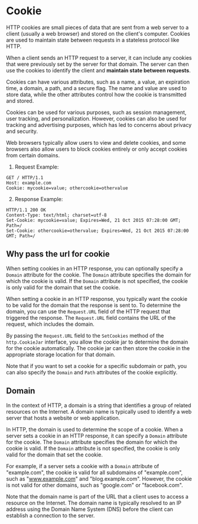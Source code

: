 # Cookie

HTTP cookies are small pieces of data that are sent from a web server to a client (usually a web browser) and stored on the client's computer.
Cookies are used to maintain state between requests in a stateless protocol like HTTP.

When a client sends an HTTP request to a server, it can include any cookies that were previously set by the server for that domain.
The server can then use the cookies to identify the client and **maintain state between requests**.

Cookies can have various attributes, such as a name, a value, an expiration time, a domain, a path, and a secure flag.
The name and value are used to store data, while the other attributes control how the cookie is transmitted and stored.

Cookies can be used for various purposes, such as session management, user tracking, and personalization.
However, cookies can also be used for tracking and advertising purposes, which has led to concerns about privacy and security.

Web browsers typically allow users to view and delete cookies, and some browsers also allow users to block cookies entirely or only accept cookies from certain domains.

1. Request Example:

```
GET / HTTP/1.1
Host: example.com
Cookie: mycookie=value; othercookie=othervalue
```

2. Response Example:

```
HTTP/1.1 200 OK
Content-Type: text/html; charset=utf-8
Set-Cookie: mycookie=value; Expires=Wed, 21 Oct 2015 07:28:00 GMT; Path=/
Set-Cookie: othercookie=othervalue; Expires=Wed, 21 Oct 2015 07:28:00 GMT; Path=/
````

## Why pass the url for cookie

When setting cookies in an HTTP response, you can optionally specify a `Domain` attribute for the cookie. The `Domain` attribute specifies the domain for which the cookie is valid. If the `Domain` attribute is not specified, the cookie is only valid for the domain that set the cookie.

When setting a cookie in an HTTP response, you typically want the cookie to be valid for the domain that the response is sent to. To determine the domain, you can use the `Request.URL` field of the HTTP request that triggered the response. The `Request.URL` field contains the URL of the request, which includes the domain.

By passing the `Request.URL` field to the `SetCookies` method of the `http.CookieJar` interface, you allow the cookie jar to determine the domain for the cookie automatically. The cookie jar can then store the cookie in the appropriate storage location for that domain.

Note that if you want to set a cookie for a specific subdomain or path, you can also specify the `Domain` and `Path` attributes of the cookie explicitly.

## Domain
In the context of HTTP, a domain is a string that identifies a group of related resources on the Internet. A domain name is typically used to identify a web server that hosts a website or web application.

In HTTP, the domain is used to determine the scope of a cookie. When a server sets a cookie in an HTTP response, it can specify a `Domain` attribute for the cookie. The `Domain` attribute specifies the domain for which the cookie is valid. If the `Domain` attribute is not specified, the cookie is only valid for the domain that set the cookie.

For example, if a server sets a cookie with a `Domain` attribute of "example.com", the cookie is valid for all subdomains of "example.com", such as "www.example.com" and "blog.example.com". However, the cookie is not valid for other domains, such as "google.com" or "facebook.com".

Note that the domain name is part of the URL that a client uses to access a resource on the Internet. The domain name is typically resolved to an IP address using the Domain Name System (DNS) before the client can establish a connection to the server.